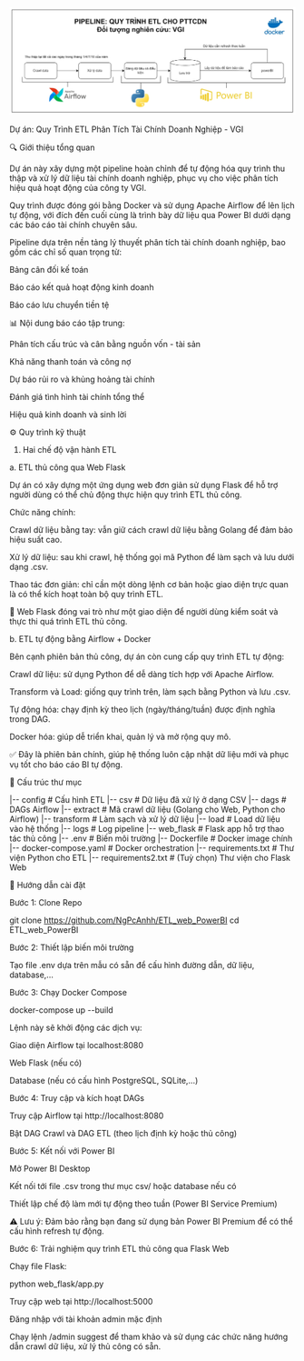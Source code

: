 ![Cấu trúc thư mục của dự án ETL](image/process.jpg)

Dự án: Quy Trình ETL Phân Tích Tài Chính Doanh Nghiệp - VGI

🔍 Giới thiệu tổng quan

Dự án này xây dựng một pipeline hoàn chỉnh để tự động hóa quy trình thu thập và xử lý dữ liệu tài chính doanh nghiệp, phục vụ cho việc phân tích hiệu quả hoạt động của công ty VGI.

Quy trình được đóng gói bằng Docker và sử dụng Apache Airflow để lên lịch tự động, với đích đến cuối cùng là trình bày dữ liệu qua Power BI dưới dạng các báo cáo tài chính chuyên sâu.

Pipeline dựa trên nền tảng lý thuyết phân tích tài chính doanh nghiệp, bao gồm các chỉ số quan trọng từ:

Bảng cân đối kế toán

Báo cáo kết quả hoạt động kinh doanh

Báo cáo lưu chuyển tiền tệ

📊 Nội dung báo cáo tập trung:

Phân tích cấu trúc và cân bằng nguồn vốn - tài sản

Khả năng thanh toán và công nợ

Dự báo rủi ro và khủng hoảng tài chính

Đánh giá tình hình tài chính tổng thể

Hiệu quả kinh doanh và sinh lời

⚙️ Quy trình kỹ thuật

1. Hai chế độ vận hành ETL

a. ETL thủ công qua Web Flask

Dự án có xây dựng một ứng dụng web đơn giản sử dụng Flask để hỗ trợ người dùng có thể chủ động thực hiện quy trình ETL thủ công.

Chức năng chính:

Crawl dữ liệu bằng tay: vẫn giữ cách crawl dữ liệu bằng Golang để đảm bảo hiệu suất cao.

Xử lý dữ liệu: sau khi crawl, hệ thống gọi mã Python để làm sạch và lưu dưới dạng .csv.

Thao tác đơn giản: chỉ cần một dòng lệnh cơ bản hoặc giao diện trực quan là có thể kích hoạt toàn bộ quy trình ETL.

🔸 Web Flask đóng vai trò như một giao diện để người dùng kiểm soát và thực thi quá trình ETL thủ công.

b. ETL tự động bằng Airflow + Docker

Bên cạnh phiên bản thủ công, dự án còn cung cấp quy trình ETL tự động:

Crawl dữ liệu: sử dụng Python để dễ dàng tích hợp với Apache Airflow.

Transform và Load: giống quy trình trên, làm sạch bằng Python và lưu .csv.

Tự động hóa: chạy định kỳ theo lịch (ngày/tháng/tuần) được định nghĩa trong DAG.

Docker hóa: giúp dễ triển khai, quản lý và mở rộng quy mô.

✅ Đây là phiên bản chính, giúp hệ thống luôn cập nhật dữ liệu mới và phục vụ tốt cho báo cáo BI tự động.

📁 Cấu trúc thư mục

|-- config               # Cấu hình ETL
|-- csv                  # Dữ liệu đã xử lý ở dạng CSV
|-- dags                 # DAGs Airflow
|-- extract              # Mã crawl dữ liệu (Golang cho Web, Python cho Airflow)
|-- transform            # Làm sạch và xử lý dữ liệu
|-- load                 # Load dữ liệu vào hệ thống
|-- logs                 # Log pipeline
|-- web_flask            # Flask app hỗ trợ thao tác thủ công
|-- .env                 # Biến môi trường
|-- Dockerfile           # Docker image chính
|-- docker-compose.yaml  # Docker orchestration
|-- requirements.txt     # Thư viện Python cho ETL
|-- requirements2.txt    # (Tuỳ chọn) Thư viện cho Flask Web

🚀 Hướng dẫn cài đặt

Bước 1: Clone Repo

git clone https://github.com/NgPcAnhh/ETL_web_PowerBI
cd ETL_web_PowerBI

Bước 2: Thiết lập biến môi trường

Tạo file .env dựa trên mẫu có sẵn để cấu hình đường dẫn, dữ liệu, database,...

Bước 3: Chạy Docker Compose

docker-compose up --build

Lệnh này sẽ khởi động các dịch vụ:

Giao diện Airflow tại localhost:8080

Web Flask (nếu có)

Database (nếu có cấu hình PostgreSQL, SQLite,...)

Bước 4: Truy cập và kích hoạt DAGs

Truy cập Airflow tại http://localhost:8080

Bật DAG Crawl và DAG ETL (theo lịch định kỳ hoặc thủ công)

Bước 5: Kết nối với Power BI

Mở Power BI Desktop

Kết nối tới file .csv trong thư mục csv/ hoặc database nếu có

Thiết lập chế độ làm mới tự động theo tuần (Power BI Service Premium)

⚠️ Lưu ý: Đảm bảo rằng bạn đang sử dụng bản Power BI Premium để có thể cấu hình refresh tự động.

Bước 6: Trải nghiệm quy trình ETL thủ công qua Flask Web

Chạy file Flask:

python web_flask/app.py

Truy cập web tại http://localhost:5000

Đăng nhập với tài khoản admin mặc định

Chạy lệnh /admin suggest để tham khảo và sử dụng các chức năng hướng dẫn crawl dữ liệu, xử lý thủ công có sẵn.

